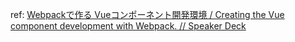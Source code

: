 ref: [Webpackで作る Vueコンポーネント開発環境 / Creating the Vue component development with Webpack. // Speaker Deck](https://speakerdeck.com/hypermkt/creating-the-vue-component-development-with-webpack)